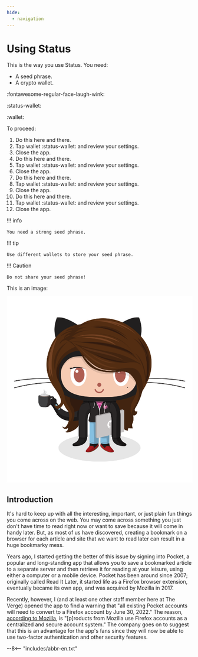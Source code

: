 ```yaml
---
hide:
  - navigation
---
```


# Using Status

This is the way you use Status. You need:

- A seed phrase.
- A crypto wallet.

:fontawesome-regular-face-laugh-wink:

:status-wallet:

:wallet:

To proceed:

1. Do this here and there.
1. Tap wallet :status-wallet: and review your settings.
1. Close the app.
1. Do this here and there.
1. Tap wallet :status-wallet: and review your settings.
1. Close the app.
1. Do this here and there.
1. Tap wallet :status-wallet: and review your settings.
1. Close the app.
1. Do this here and there.
1. Tap wallet :status-wallet: and review your settings.
1. Close the app.

!!! info

    You need a strong seed phrase.

!!! tip
    
    Use different wallets to store your seed phrase.

!!! Caution
    
    Do not share your seed phrase!


This is an image:

![Image](./download-status-for-mac/media/image1.png)

## Introduction

It's hard to keep up with all the interesting, important, or just plain fun things you come across on the web. You may come across something you just don't have time to read right now or want to save because it will come in handy later. But, as most of us have discovered, creating a bookmark on a browser for each article and site that we want to read later can result in a huge bookmarky mess.

Years ago, I started getting the better of this issue by signing into Pocket, a popular and long-standing app that allows you to save a bookmarked article to a separate server and then retrieve it for reading at your leisure, using either a computer or a mobile device. Pocket has been around since 2007; originally called Read It Later, it started life as a Firefox browser extension, eventually became its own app, and was acquired by Mozilla in 2017.

Recently, however, I (and at least one other staff member here at The Verge) opened the app to find a warning that "all existing Pocket accounts will need to convert to a Firefox account by June 30, 2022." The reason, [according to Mozilla](https://support.mozilla.org/en-US/kb/pocket-firefox-account-migration#:~:text=We're%20requesting%20all%20existing,login%20and%20access%20their%20list.), is "[p]roducts from Mozilla use Firefox accounts as a centralized and secure account system." The company goes on to suggest that this is an advantage for the app's fans since they will now be able to use two-factor authentication and other security features.          

--8<-- "includes/abbr-en.txt"
